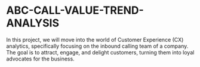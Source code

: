 # ABC-CALL-VALUE-TREND-ANALYSIS
In this project, we will move into the world of Customer Experience (CX) analytics, specifically focusing on the inbound calling team of a company. The goal is to attract, engage, and delight customers, turning them into loyal advocates for the business.
